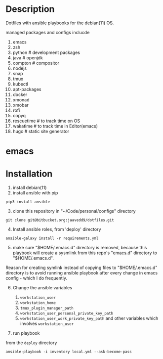 # Description
Dotfiles with ansible playbooks for the debian(11) OS.

managed packages and configs inclucde
1. emacs
2. zsh
3. python # development packages
4. java # openjdk
4. compton # compositor
5. nodejs
6. snap
7. tmux
8. kubectl
9. apt-packages
10. docker
11. xmonad
12. xmobar
13. rofi
14. copyq
15. rescuetime # to track time on OS
16. wakatime # to track time in Editor(emacs) 
17. hugo # static site generator

# emacs



# Installation
1. install debian(11)
2. install ansible with pip
```
pip3 install ansible
```
3. clone this repository in "~/Code/personal/configs" directory 
```
git clone git@bitbucket.org:jaavedd9/dotfiles.git
```
4. Install ansible roles, from 'deploy' directory
```
ansible-galaxy install -r requirements.yml
```

5. make sure "$HOME/.emacs.d" directory is removed, because this playbook will create a sysmlink from this repo's "emacs.d" directory to "$HOME/.emacs.d". 

Reason for creating symlink instead of copying files to "$HOME/.emacs.d" directory is to avoid
running ansible playbook after every change in emacs config - which I do frequently.

6. Change the ansible variables
   1. `workstation_user`
   2. `workstation_home`
   3. `tmux_plugin_manager_path`
   4. `workstation_user_personal_private_key_path`
   5. `workstation_user_work_private_key_path`
   and other variables which involves `workstation_user`

6. run playbook

from the `deploy` directory

```
ansible-playbook -i inventory local.yml --ask-become-pass

```
